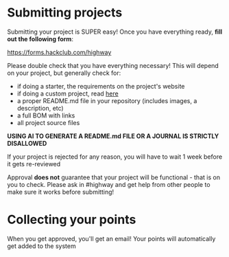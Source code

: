 # Submitting projects

Submitting your project is SUPER easy! Once you have everything ready, **fill out the following form**:

https://forms.hackclub.com/highway

Please double check that you have everything necessary! This will depend on your project, but generally check for:

- if doing a starter, the requirements on the project's website
- if doing a custom project, read [here](/advanced/submitting)
- a proper README.md file in your repository (includes images, a description, etc)
- a full BOM with links
- all project source files

**USING AI TO GENERATE A README.md FILE OR A JOURNAL IS STRICTLY DISALLOWED**

If your project is rejected for any reason, you will have to wait 1 week before it gets re-reviewed

Approval **does not** guarantee that your project will be functional - that is on you to check. Please ask in #highway and get help from other people to make sure it works before submitting!

# Collecting your points

When you get approved, you'll get an email! Your points will automatically get added to the system

<!-- To check your points, go to #highway and run /checkpoints! -->